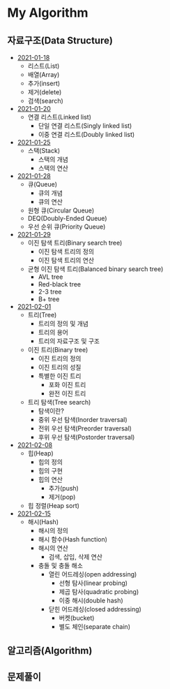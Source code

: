 # My Algorithm

## 자료구조(Data Structure)
+ [2021-01-18](https://github.com/LAH1203/My_Algorithm/blob/main/list%2C%20array%2C%20insert%2C%20delete%2C%20search.md)
  + 리스트(List)
  + 배열(Array)
  + 추가(insert)
  + 제거(delete)
  + 검색(search)
+ [2021-01-20](https://github.com/LAH1203/My_Algorithm/blob/main/linkedList.md)
  + 연결 리스트(Linked list)
    + 단일 연결 리스트(Singly linked list)
    + 이중 연결 리스트(Doubly linked list)
+ [2021-01-25](https://github.com/LAH1203/My_Algorithm/blob/main/stack.md)
  + 스택(Stack)
    + 스택의 개념
    + 스택의 연산
+ [2021-01-28](https://github.com/LAH1203/My_Algorithm/blob/main/queue.md)
  + 큐(Queue)
    + 큐의 개념
    + 큐의 연산
  + 원형 큐(Circular Queue)
  + DEQ(Doubly-Ended Queue)
  + 우선 순위 큐(Priority Queue)
+ [2021-01-29](https://github.com/LAH1203/My_Algorithm/blob/main/binary_search_tree.md)
  + 이진 탐색 트리(Binary search tree)
    + 이진 탐색 트리의 정의
    + 이진 탐색 트리의 연산
  + 균형 이진 탐색 트리(Balanced binary search tree)
    + AVL tree
    + Red-black tree
    + 2-3 tree
    + B+ tree
+ [2021-02-01](https://github.com/LAH1203/My_Algorithm/blob/main/tree%26binary%20tree.md)
  + 트리(Tree)
    + 트리의 정의 및 개념
    + 트리의 용어
    + 트리의 자료구조 및 구조
  + 이진 트리(Binary tree)
    + 이진 트리의 정의
    + 이진 트리의 성질
    + 특별한 이진 트리
      + 포화 이진 트리
      + 완전 이진 트리
  + 트리 탐색(Tree search)
    + 탐색이란?
    + 중위 우선 탐색(Inorder traversal)
    + 전위 우선 탐색(Preorder traversal)
    + 후위 우선 탐색(Postorder traversal)
+ [2021-02-08](https://github.com/LAH1203/My_Algorithm/blob/main/heap.md)
  + 힙(Heap)
    + 힙의 정의
    + 힙의 구현
    + 힙의 연산
      + 추가(push)
      + 제거(pop)
  + 힙 정렬(Heap sort)
+ [2021-02-15](https://github.com/LAH1203/My_Algorithm/blob/main/hash.md)
  + 해시(Hash)
    + 해시의 정의
    + 해시 함수(Hash function)
    + 해시의 연산
      + 검색, 삽입, 삭제 연산
    + 충돌 및 충돌 해소
      + 열린 어드레싱(open addressing)
        + 선형 탐사(linear probing)
        + 제곱 탐사(quadratic probing)
        + 이중 해시(double hash)
      + 닫힌 어드레싱(closed addressing)
        + 버켓(bucket)
        + 별도 체인(separate chain)
    

## 알고리즘(Algorithm)

## 문제풀이
